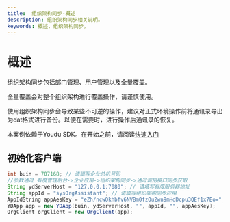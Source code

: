 ```yaml
---
title:  组织架构同步-概述
description: 组织架构同步相关说明。
keywords: 概述，组织架构同步。
---
```


# 概述

组织架构同步包括部门管理、用户管理以及全量覆盖。

全量覆盖会对整个组织架构进行覆盖操作，请谨慎使用。

使用组织架构同步会导致某些不可逆的操作，建议对正式环境操作前将通讯录导出为dat格式进行备份。以便在需要时，进行操作后通讯录的恢复。

本案例依赖于Youdu SDK。在开始之前，请阅读[快速入门](./a01_00001.md)

## 初始化客户端

```java
int buin = 707168; // 请填写企业总机号码
//参数通过 有度管理后台->企业应用->组织架构同步->通过调用接口同步获取
String ydServerHost = "127.0.0.1:7080"; // 请填写有度服务器地址
String appId = "sysOrgAssistant"; // 请填写组织架构同步应用
AppIdString appAesKey = "eZh/ncwOkhbfv6NVBm0fzOu2wn9mHdDcpu3QEf1x7Eo="; // 请填写组织架构同步应用的EncodingaesKey
YDApp app = new YDApp(buin, ydServerHost, "", appId, "", appAesKey);
OrgClient orgClient = new OrgClient(app);
```